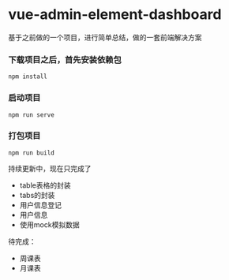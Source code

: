 # vue-admin-element-dashboard

基于之前做的一个项目，进行简单总结，做的一套前端解决方案

### 下载项目之后，首先安装依赖包
```
npm install
```

### 启动项目
```
npm run serve
```

### 打包项目
```
npm run build
```

持续更新中，现在只完成了
- table表格的封装
- tabs的封装
- 用户信息登记
- 用户信息
- 使用mock模拟数据

待完成：
- 周课表
- 月课表
